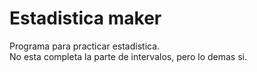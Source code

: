 # Estadistica maker

Programa para practicar estadistica. <br/>
No esta completa la parte de intervalos, pero lo demas si.
